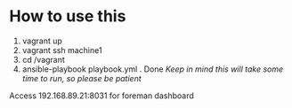 # How to use this
1. vagrant up
2. vagrant ssh machine1
3. cd /vagrant
4. ansible-playbook playbook.yml
. Done
*Keep in mind this will take some time to run, so please be patient*

Access 192.168.89.21:8031 for foreman dashboard
